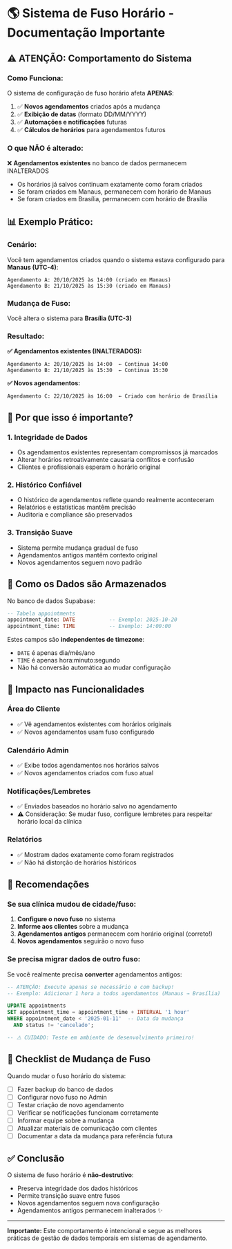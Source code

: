 # 🌎 Sistema de Fuso Horário - Documentação Importante

## ⚠️ ATENÇÃO: Comportamento do Sistema

### Como Funciona:

O sistema de configuração de fuso horário afeta **APENAS**:

1. ✅ **Novos agendamentos** criados após a mudança
2. ✅ **Exibição de datas** (formato DD/MM/YYYY)
3. ✅ **Automações e notificações** futuras
4. ✅ **Cálculos de horários** para agendamentos futuros

### O que NÃO é alterado:

❌ **Agendamentos existentes** no banco de dados permanecem INALTERADOS
- Os horários já salvos continuam exatamente como foram criados
- Se foram criados em Manaus, permanecem com horário de Manaus
- Se foram criados em Brasília, permanecem com horário de Brasília

## 📊 Exemplo Prático:

### Cenário:
Você tem agendamentos criados quando o sistema estava configurado para **Manaus (UTC-4)**:

```
Agendamento A: 20/10/2025 às 14:00 (criado em Manaus)
Agendamento B: 21/10/2025 às 15:30 (criado em Manaus)
```

### Mudança de Fuso:
Você altera o sistema para **Brasília (UTC-3)**

### Resultado:

**✅ Agendamentos existentes (INALTERADOS):**
```
Agendamento A: 20/10/2025 às 14:00  ← Continua 14:00
Agendamento B: 21/10/2025 às 15:30  ← Continua 15:30
```

**✅ Novos agendamentos:**
```
Agendamento C: 22/10/2025 às 16:00  ← Criado com horário de Brasília
```

## 🔧 Por que isso é importante?

### 1. Integridade de Dados
- Os agendamentos existentes representam compromissos já marcados
- Alterar horários retroativamente causaria conflitos e confusão
- Clientes e profissionais esperam o horário original

### 2. Histórico Confiável
- O histórico de agendamentos reflete quando realmente aconteceram
- Relatórios e estatísticas mantêm precisão
- Auditoria e compliance são preservados

### 3. Transição Suave
- Sistema permite mudança gradual de fuso
- Agendamentos antigos mantêm contexto original
- Novos agendamentos seguem novo padrão

## 💾 Como os Dados são Armazenados

No banco de dados Supabase:

```sql
-- Tabela appointments
appointment_date: DATE           -- Exemplo: 2025-10-20
appointment_time: TIME           -- Exemplo: 14:00:00
```

Estes campos são **independentes de timezone**:
- `DATE` é apenas dia/mês/ano
- `TIME` é apenas hora:minuto:segundo
- Não há conversão automática ao mudar configuração

## 📱 Impacto nas Funcionalidades

### Área do Cliente
- ✅ Vê agendamentos existentes com horários originais
- ✅ Novos agendamentos usam fuso configurado

### Calendário Admin
- ✅ Exibe todos agendamentos nos horários salvos
- ✅ Novos agendamentos criados com fuso atual

### Notificações/Lembretes
- ✅ Enviados baseados no horário salvo no agendamento
- ⚠️ Consideração: Se mudar fuso, configure lembretes para respeitar horário local da clínica

### Relatórios
- ✅ Mostram dados exatamente como foram registrados
- ✅ Não há distorção de horários históricos

## 🎯 Recomendações

### Se sua clínica mudou de cidade/fuso:

1. **Configure o novo fuso** no sistema
2. **Informe aos clientes** sobre a mudança
3. **Agendamentos antigos** permanecem com horário original (correto!)
4. **Novos agendamentos** seguirão o novo fuso

### Se precisa migrar dados de outro fuso:

Se você realmente precisa **converter** agendamentos antigos:

```sql
-- ATENÇÃO: Execute apenas se necessário e com backup!
-- Exemplo: Adicionar 1 hora a todos agendamentos (Manaus → Brasília)

UPDATE appointments
SET appointment_time = appointment_time + INTERVAL '1 hour'
WHERE appointment_date < '2025-01-11'  -- Data da mudança
  AND status != 'cancelado';

-- ⚠️ CUIDADO: Teste em ambiente de desenvolvimento primeiro!
```

## 📝 Checklist de Mudança de Fuso

Quando mudar o fuso horário do sistema:

- [ ] Fazer backup do banco de dados
- [ ] Configurar novo fuso no Admin
- [ ] Testar criação de novo agendamento
- [ ] Verificar se notificações funcionam corretamente
- [ ] Informar equipe sobre a mudança
- [ ] Atualizar materiais de comunicação com clientes
- [ ] Documentar a data da mudança para referência futura

## ✅ Conclusão

O sistema de fuso horário é **não-destrutivo**:
- Preserva integridade dos dados históricos
- Permite transição suave entre fusos
- Novos agendamentos seguem nova configuração
- Agendamentos antigos permanecem inalterados ✨

---

**Importante:** Este comportamento é intencional e segue as melhores práticas de gestão de dados temporais em sistemas de agendamento.
